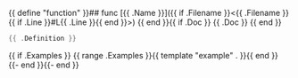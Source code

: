 {{ define "function" }}## func [{{ .Name }}]({{ if .Filename }}<{{ .Filename }}{{ if .Line }}#L{{ .Line }}{{ end }}>)
{{ end }}{{ if .Doc }}
{{ .Doc }}
{{ end }}
```go
{{ .Definition }}
```
{{ if .Examples }}
{{ range .Examples }}{{ template "example" . }}{{ end }}
{{- end }}{{- end }}